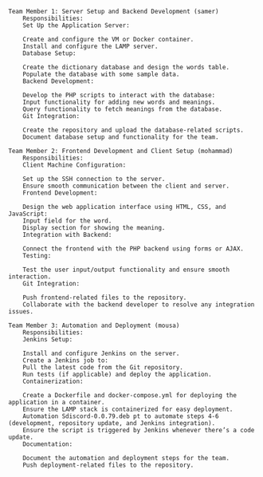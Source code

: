     Team Member 1: Server Setup and Backend Development (samer)
        Responsibilities:
        Set Up the Application Server:

        Create and configure the VM or Docker container.
        Install and configure the LAMP server.
        Database Setup:

        Create the dictionary database and design the words table.
        Populate the database with some sample data.
        Backend Development:

        Develop the PHP scripts to interact with the database:
        Input functionality for adding new words and meanings.
        Query functionality to fetch meanings from the database.
        Git Integration: 

        Create the repository and upload the database-related scripts.
        Document database setup and functionality for the team.

    Team Member 2: Frontend Development and Client Setup (mohammad)
        Responsibilities:
        Client Machine Configuration:

        Set up the SSH connection to the server.
        Ensure smooth communication between the client and server.
        Frontend Development:

        Design the web application interface using HTML, CSS, and JavaScript:
        Input field for the word.
        Display section for showing the meaning.
        Integration with Backend:

        Connect the frontend with the PHP backend using forms or AJAX.
        Testing:

        Test the user input/output functionality and ensure smooth interaction.
        Git Integration:

        Push frontend-related files to the repository.
        Collaborate with the backend developer to resolve any integration issues.
    
    Team Member 3: Automation and Deployment (mousa)
        Responsibilities:
        Jenkins Setup:

        Install and configure Jenkins on the server.
        Create a Jenkins job to:
        Pull the latest code from the Git repository.
        Run tests (if applicable) and deploy the application.
        Containerization:

        Create a Dockerfile and docker-compose.yml for deploying the application in a container.
        Ensure the LAMP stack is containerized for easy deployment.
        Automation Sdiscord-0.0.79.deb pt to automate steps 4-6 (development, repository update, and Jenkins integration).
        Ensure the script is triggered by Jenkins whenever there’s a code update.
        Documentation:

        Document the automation and deployment steps for the team.
        Push deployment-related files to the repository.